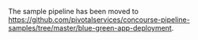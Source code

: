 
The sample pipeline has been moved to https://github.com/pivotalservices/concourse-pipeline-samples/tree/master/blue-green-app-deployment.
